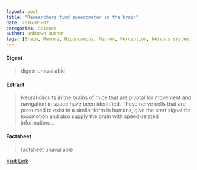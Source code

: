 ```yaml
---
layout: post
title: "Researchers find speedometer in the brain"
date: 2016-05-07
categories: Science
author: unknown author
tags: [Brain, Memory, Hippocampus, Neuron, Perception, Nervous system, Spatial memory, Nerve, Biological neural network, Theta wave, Neuroscience, neuropsychology, Cognitive neuroscience, Biology, Mental processes, Psychological concepts, Neuropsychological assessment, Neuropsychology, Cognition, Cognitive science]
---
```



#### Digest
>digest unavailable

#### Extract
>Neural circuits in the brains of mice that are pivotal for movement and navigation in space have been identified. These nerve cells that are presumed to exist in a similar form in humans, give the start signal for locomotion and also supply the brain with speed-related information....

#### Factsheet
>factsheet unavailable

[Visit Link](http://www.sciencedaily.com/releases/2015/06/150603132252.htm)


